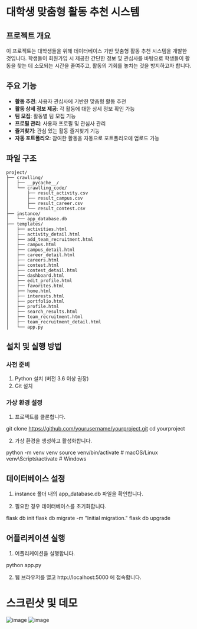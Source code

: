 # 대학생 맞춤형 활동 추천 시스템

## 프로젝트 개요

이 프로젝트는 대학생들을 위해 데이터베이스 기반 맞춤형 활동 추천 시스템을 개발한 것입니다. 학생들이 회원가입 시 제공한 간단한 정보 및 관심사를 바탕으로 학생들이 활동을 찾는 데 소모되는 시간을 줄여주고, 활동의 기회를 놓치는 것을 방지하고자 합니다.

## 주요 기능

- **활동 추천**: 사용자 관심사에 기반한 맞춤형 활동 추천
- **활동 상세 정보 제공**: 각 활동에 대한 상세 정보 확인 가능
- **팀 모집**: 활동별 팀 모집 기능
- **프로필 관리**: 사용자 프로필 및 관심사 관리
- **즐겨찾기**: 관심 있는 활동 즐겨찾기 기능
- **자동 포트폴리오**: 참여한 활동을 자동으로 포트폴리오에 업로드 가능

## 파일 구조

```plaintext
project/
├── crawlling/
│   ├── __pycache__/
│   └── crawlling_code/
│       ├── result_activity.csv
│       ├── result_campus.csv
│       ├── result_career.csv
│       └── result_contest.csv
├── instance/
│   └── app_database.db
├── templates/
│   ├── activities.html
│   ├── activity_detail.html
│   ├── add_team_recruitment.html
│   ├── campus.html
│   ├── campus_detail.html
│   ├── career_detail.html
│   ├── careers.html
│   ├── contest.html
│   ├── contest_detail.html
│   ├── dashboard.html
│   ├── edit_profile.html
│   ├── favorites.html
│   ├── home.html
│   ├── interests.html
│   ├── portfolio.html
│   ├── profile.html
│   ├── search_results.html
│   ├── team_recruitment.html
│   ├── team_recruitment_detail.html
│   └── app.py
```

## 설치 및 실행 방법
### 사전 준비
1. Python 설치 (버전 3.6 이상 권장)
2. Git 설치

### 가상 환경 설정
1. 프로젝트를 클론합니다.

git clone https://github.com/yourusername/yourproject.git
cd yourproject

2. 가상 환경을 생성하고 활성화합니다.

python -m venv venv
source venv/bin/activate   # macOS/Linux
venv\Scripts\activate      # Windows

## 데이터베이스 설정

1. instance 폴더 내의 app_database.db 파일을 확인합니다.

2. 필요한 경우 데이터베이스를 초기화합니다.

flask db init
flask db migrate -m "Initial migration."
flask db upgrade

## 어플리케이션 실행

1. 어플리케이션을 실행합니다.

python app.py

2. 웹 브라우저를 열고 http://localhost:5000 에 접속합니다.

# 스크린샷 및 데모

![image](https://github.com/GitSummin/I44U/assets/121507209/ecc900bf-f8de-432d-94d4-e866fa666731)
![image](https://github.com/GitSummin/I44U/assets/121507209/569cca3a-8b0a-405e-bb80-4179cfacc9d5)


